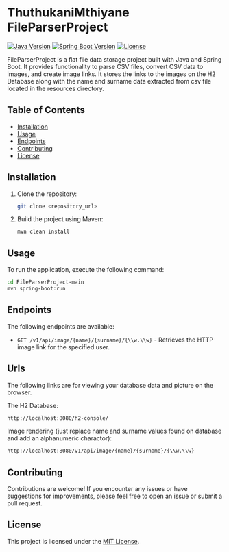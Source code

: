# ThuthukaniMthiyane FileParserProject

[![Java Version](https://img.shields.io/badge/Java-17-blue)](#)
[![Spring Boot Version](https://img.shields.io/badge/Spring%20Boot-2.7.13-green)](#)
[![License](https://img.shields.io/badge/License-MIT-yellow)](LICENSE)

FileParserProject is a flat file data storage project built with Java and Spring Boot. It provides functionality to parse CSV files, convert CSV data to images, and create image links.
It stores the links to the images on the H2 Database along with the name and surname data extracted from csv file located in the resources directory.

## Table of Contents

- [Installation](#installation)
- [Usage](#usage)
- [Endpoints](#endpoints)
- [Contributing](#contributing)
- [License](#license)

## Installation

1. Clone the repository:

   ```bash
   git clone <repository_url>
   ```

2. Build the project using Maven:

   ```bash
   mvn clean install
   ```

## Usage

To run the application, execute the following command:


```bash
cd FileParserProject-main
mvn spring-boot:run
```

## Endpoints

The following endpoints are available:

- `GET /v1/api/image/{name}/{surname}/{\\w.\\w}` - Retrieves the HTTP image link for the specified user.

## Urls

The following links are for viewing your database data and picture on the browser.

The H2 Database:

```bash
http://localhost:8080/h2-console/
```

Image rendering (just replace name and  surname values found on database and add an alphanumeric charactor):

```bash
http://localhost:8080/v1/api/image/{name}/{surname}/{\\w.\\w}
```

## Contributing

Contributions are welcome! If you encounter any issues or have suggestions for improvements, please feel free to open an issue or submit a pull request.

## License

This project is licensed under the [MIT License](LICENSE).

